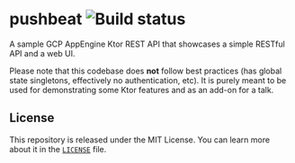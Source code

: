 # pushbeat ![Build status](https://github.com/rock3r/pushbeat/workflows/Check%20with%20Gradle/badge.svg)

A sample GCP AppEngine Ktor REST API that showcases a simple RESTful API and a web UI.

Please note that this codebase does **not** follow best practices (has global state singletons,
effectively no authentication, etc). It is purely meant to be used for demonstrating some Ktor
features and as an add-on for a talk.

## License
This repository is released under the MIT License. You can learn more about it in the [`LICENSE`](LICENSE)
file.
